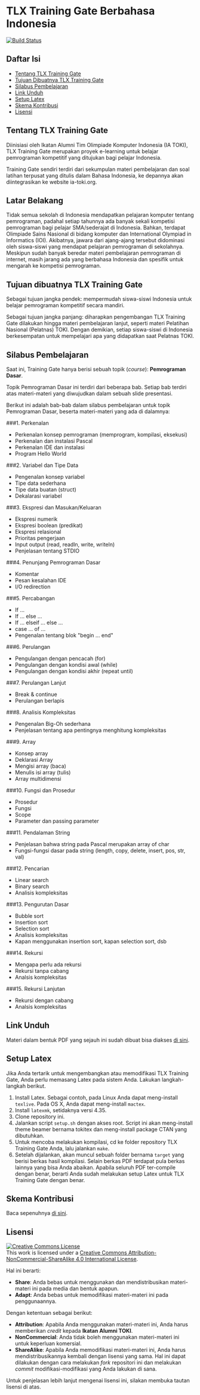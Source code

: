 # TLX Training Gate Berbahasa Indonesia

[![Build Status](https://travis-ci.org/ia-toki/training-gate-id.svg?branch=master)](https://travis-ci.org/ia-toki/training-gate-id)

## Daftar Isi
* [Tentang TLX Training Gate](#tentang-toki-training-gate)
* [Tujuan Dibuatnya TLX Training Gate](#tujuan-dibuatnya-toki-training-gate)
* [Silabus Pembelajaran](#silabus-pembelajaran)
* [Link Unduh](#link-unduh)
* [Setup Latex](#setup-latex)
* [Skema Kontribusi](#skema-kontribusi)
* [Lisensi](#lisensi)

## Tentang TLX Training Gate
Diinisiasi oleh Ikatan Alumni Tim Olimpiade Komputer Indonesia (IA TOKI), TLX Training Gate merupakan proyek e-learning untuk belajar pemrograman kompetitif yang ditujukan bagi pelajar Indonesia.

Training Gate sendiri terdiri dari sekumpulan materi pembelajaran dan soal latihan terpusat yang ditulis dalam Bahasa Indonesia, ke depannya akan diintegrasikan ke website ia-toki.org.

## Latar Belakang
Tidak semua sekolah di Indonesia mendapatkan pelajaran komputer tentang pemrograman, padahal setiap tahunnya ada banyak sekali kompetisi pemrograman bagi pelajar SMA/sederajat di Indonesia. Bahkan, terdapat Olimpiade Sains Nasional di bidang komputer dan International Olympiad in Informatics (IOI). Akibatnya, jawara dari ajang-ajang tersebut didominasi oleh siswa-siswi yang mendapat pelajaran pemrograman di sekolahnya. Meskipun sudah banyak beredar materi pembelajaran pemrograman di internet, masih jarang ada yang berbahasa Indonesia dan spesifik untuk mengarah ke kompetisi pemrograman.

## Tujuan dibuatnya TLX Training Gate
Sebagai tujuan jangka pendek: mempermudah siswa-siswi Indonesia untuk belajar pemrograman kompetitif secara mandiri.

Sebagai tujuan jangka panjang: diharapkan pengembangan TLX Training Gate dilakukan hingga materi pembelajaran lanjut, seperti materi Pelatihan Nasional (Pelatnas) TOKI. Dengan demikian, setiap siswa-siswi di Indonesia berkesempatan untuk mempelajari apa yang didapatkan saat Pelatnas TOKI.

## Silabus Pembelajaran

Saat ini, Training Gate hanya berisi sebuah topik (*course*): **Pemrograman Dasar**.

Topik Pemrograman Dasar ini terdiri dari beberapa bab. Setiap bab terdiri atas materi-materi yang diwujudkan dalam sebuah slide presentasi.

Berikut ini adalah bab-bab dalam silabus pembelajaran untuk topik Pemrograman Dasar, beserta materi-materi yang ada di dalamnya:

###1. Perkenalan

  * Perkenalan konsep pemrograman (memprogram, kompilasi, eksekusi)
  * Perkenalan dan instalasi Pascal
  * Perkenalan IDE dan instalasi
  * Program Hello World

###2. Variabel dan Tipe Data

  * Pengenalan konsep variabel
  * Tipe data sederhana
  * Tipe data buatan (struct)
  * Dekalarasi variabel

###3. Ekspresi dan Masukan/Keluaran

  * Ekspresi numerik
  * Ekspresi boolean (predikat)
  * Ekspresi relasional
  * Prioritas pengerjaan
  * Input output (read, readln, write, writeln)
  * Penjelasan tentang STDIO

###4. Penunjang Pemrograman Dasar

  * Komentar
  * Pesan kesalahan IDE
  * I/O redirection

###5. Percabangan

  * If ...
  * If ... else ...
  * If ... elseif ... else ...
  * case ... of ...
  * Pengenalan tentang blok "begin ... end"

###6. Perulangan

  * Pengulangan dengan pencacah (for)
  * Pengulangan dengan kondisi awal (while)
  * Pengulangan dengan kondisi akhir (repeat until)

###7. Perulangan Lanjut

  * Break & continue
  * Perulangan berlapis

###8. Analisis Kompleksitas

  * Pengenalan Big-Oh sederhana
  * Penjelasan tentang apa pentingnya menghitung kompleksitas

###9. Array

  * Konsep array
  * Deklarasi Array
  * Mengisi array (baca)
  * Menulis isi array (tulis)
  * Array multidimensi

###10. Fungsi dan Prosedur

  * Prosedur
  * Fungsi
  * Scope
  * Parameter dan passing parameter

###11. Pendalaman String

  * Penjelasan bahwa string pada Pascal merupakan array of char
  * Fungsi-fungsi dasar pada string (length, copy, delete, insert, pos, str, val)

###12. Pencarian

  * Linear search
  * Binary search
  * Analisis kompleksitas

###13. Pengurutan Dasar

  * Bubble sort
  * Insertion sort
  * Selection sort
  * Analisis kompleksitas
  * Kapan menggunakan insertion sort, kapan selection sort, dsb

###14. Rekursi

  * Mengapa perlu ada rekursi
  * Rekursi tanpa cabang
  * Analsis kompleksitas

###15. Rekursi Lanjutan

  * Rekursi dengan cabang
  * Analsis kompleksitas

## Link Unduh
Materi dalam bentuk PDF yang sejauh ini sudah dibuat bisa diakses [di sini](https://github.com/ia-toki/training-gate-id-pdf/archive/master.zip).

## Setup Latex

Jika Anda tertarik untuk mengembangkan atau memodifikasi TLX Training Gate, Anda perlu memasang Latex pada sistem Anda. Lakukan langkah-langkah berikut.

1. Install Latex. Sebagai contoh, pada Linux Anda dapat meng-install `texlive`. Pada OS X, Anda dapat meng-install `mactex`.
2. Install `latexmk`, setidaknya versi 4.35.
3. Clone repository ini.
4. Jalankan script `setup.sh` dengan akses root. Script ini akan meng-install theme beamer bernama tokitex dan meng-install package CTAN yang dibutuhkan.
5. Untuk mencoba melakukan kompilasi, cd ke folder repository TLX Training Gate Anda, lalu jalankan `make`.
6. Setelah dijalankan, akan muncul sebuah folder bernama `target` yang berisi berkas hasil kompilasi. Selain berkas PDF terdapat pula berkas lainnya yang bisa Anda abaikan. Apabila seluruh PDF ter-compile dengan benar, berarti Anda sudah melakukan setup Latex untuk TLX Training Gate dengan benar.

## Skema Kontribusi

Baca sepenuhnya [di sini](https://github.com/ia-toki/training-gate-id/blob/master/CONTRIBUTING.md).

## Lisensi

<a rel="license" href="http://creativecommons.org/licenses/by-nc-sa/4.0/"><img alt="Creative Commons License" style="border-width:0" src="https://i.creativecommons.org/l/by-nc-sa/4.0/88x31.png" /></a><br />This work is licensed under a <a rel="license" href="http://creativecommons.org/licenses/by-nc-sa/4.0/">Creative Commons Attribution-NonCommercial-ShareAlike 4.0 International License</a>.

Hal ini berarti:

- **Share**: Anda bebas untuk menggunakan dan mendistribusikan materi-materi ini pada media dan bentuk apapun.
- **Adapt**: Anda bebas untuk memodifikasi materi-materi ini pada penggunaannya.

Dengan ketentuan sebagai berikut:

- **Attribution**: Apabila Anda menggunakan materi-materi ini, Anda harus memberikan *credit* kepada **Ikatan Alumni TOKI**.
- **NonCommercial**: Anda tidak boleh menggunakan materi-materi ini untuk keperluan komersial.
- **ShareAlike**: Apabila Anda memodifikasi materi-materi ini, Anda harus mendistribusikannya kembali dengan lisensi yang sama. Hal ini dapat dilakukan dengan cara melakukan *fork* repositori ini dan melakukan *commit* modifikasi-modifikasi yang Anda lakukan di sana.

Untuk penjelasan lebih lanjut mengenai lisensi ini, silakan membuka tautan lisensi di atas.
